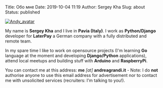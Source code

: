 Title: Обо мне
Date: 2019-10-04 11:19
Author: Sergey Kha
Slug: about
Status: published

[![Andy\_avatar]({static}/images/2019/01/andy_sportstracker.thumbnail.jpg)]({static}/images/2019/01/andy_sportstracker.jpg "Andy_avatar")

My name is **Sergey Kha** and I live in **Pavia (Italy)**. I
work as **Python/Django** developer for **LaterPay** a German company with a fully distributed and remote team.

In my spare time I like to work on opensource projects (I'm learning
**Go** language at the moment and developing **Django/Python**
applications), attend local meetups and building stuff with **Arduino**
and **RaspberryPi**.

You can contact me at this address: **me** *\[at\]* **andreagrandi.it** - Note: I do **not** authorise anyone to use
this email address for advertisement nor to contact me with unsolicited services (recruiters: I'm talking to you!).

